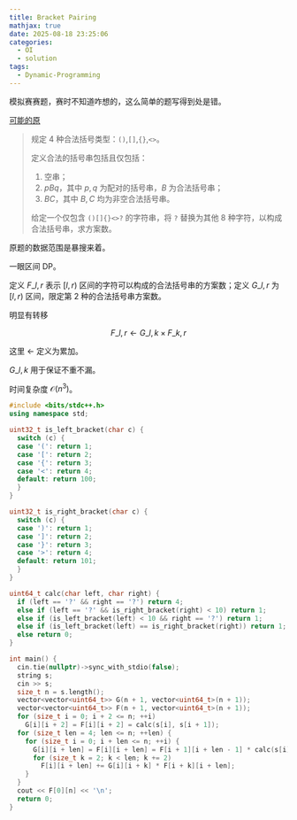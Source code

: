 ```yaml
---
title: Bracket Pairing
mathjax: true
date: 2025-08-18 23:25:06
categories:
  - OI
  - solution
tags:
  - Dynamic-Programming
---
```


模拟赛赛题，赛时不知道咋想的，这么简单的题写得到处是错。

[可能的原](https://qoj.ac/problem/2927)

> 规定 $4$ 种合法括号类型：`()`,`[]`,`{}`,`<>`。
>
> 定义合法的括号串包括且仅包括：
> 1. 空串；
> 2. $pBq$，其中 $p,q$ 为配对的括号串，$B$ 为合法括号串；
> 3. $BC$，其中 $B,C$ 均为非空合法括号串。
>
> 给定一个仅包含 `()[]{}<>?` 的字符串，将 `?` 替换为其他 $8$ 种字符，以构成合法括号串，求方案数。

原题的数据范围是暴搜来着。

一眼区间 DP。

定义 $F\_{l,r}$ 表示 $\left[l,r\right)$ 区间的字符可以构成的合法括号串的方案数；定义 $G\_{l,r}$ 为 $\left[l,r\right)$ 区间，限定第 $2$ 种的合法括号串方案数。

明显有转移

$$
F\_{l,r}\gets G\_{l,k}\times F\_{k,r}
$$

这里 $\gets$ 定义为累加。

$G\_{l,k}$ 用于保证不重不漏。

时间复杂度 $\mathcal O\left(n^{3}\right)$。

```cpp
#include <bits/stdc++.h>
using namespace std;

uint32_t is_left_bracket(char c) {
  switch (c) {
  case '(': return 1;
  case '[': return 2;
  case '{': return 3;
  case '<': return 4;
  default: return 100;
  }
}

uint32_t is_right_bracket(char c) {
  switch (c) {
  case ')': return 1;
  case ']': return 2;
  case '}': return 3;
  case '>': return 4;
  default: return 101;
  }
}

uint64_t calc(char left, char right) {
  if (left == '?' && right == '?') return 4;
  else if (left == '?' && is_right_bracket(right) < 10) return 1;
  else if (is_left_bracket(left) < 10 && right == '?') return 1;
  else if (is_left_bracket(left) == is_right_bracket(right)) return 1;
  else return 0;
}

int main() {
  cin.tie(nullptr)->sync_with_stdio(false);
  string s;
  cin >> s;
  size_t n = s.length();
  vector<vector<uint64_t>> G(n + 1, vector<uint64_t>(n + 1));
  vector<vector<uint64_t>> F(n + 1, vector<uint64_t>(n + 1));
  for (size_t i = 0; i + 2 <= n; ++i)
    G[i][i + 2] = F[i][i + 2] = calc(s[i], s[i + 1]);
  for (size_t len = 4; len <= n; ++len) {
    for (size_t i = 0; i + len <= n; ++i) {
      G[i][i + len] = F[i][i + len] = F[i + 1][i + len - 1] * calc(s[i], s[i + len - 1]);
      for (size_t k = 2; k < len; k += 2)
        F[i][i + len] += G[i][i + k] * F[i + k][i + len];
    }
  }
  cout << F[0][n] << '\n';
  return 0;
}
```